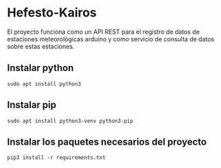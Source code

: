 # Hefesto-Kairos

El proyecto funciona como un API REST para el registro de datos de estaciones meteorológicas arduino y como servicio de consulta de datos sobre estas estaciones.

## Instalar python

```console
sudo apt install python3
```

## Instalar pip

```console
sudo apt install python3-venv python3-pip
```

## Instalar los paquetes necesarios del proyecto

```console
pip3 install -r requirements.txt
```
